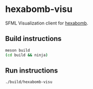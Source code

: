 hexabomb-visu
=============
SFML Visualization client for [hexabomb].

Build instructions
------------------

```bash
meson build
(cd build && ninja)
```

Run instructions
----------------

```bash
./build/hexabomb-visu
```

[hexabomb]: https://github.com/netorcai/hexabomb
